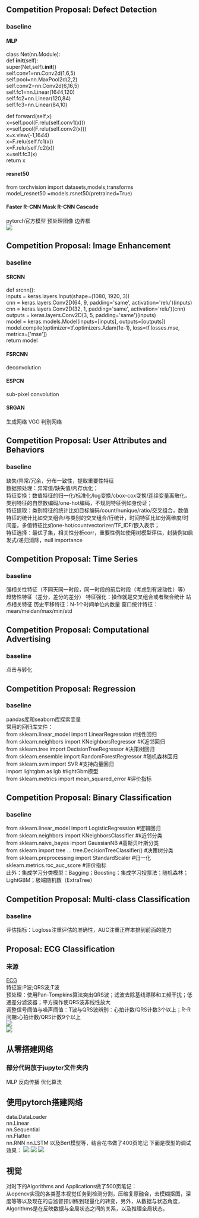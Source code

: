 ## Competition Proposal: Defect Detection
### baseline
#### MLP
class Net(nn.Module):  
def __init__(self):  
super(Net,self).__init__()  
self.conv1=nn.Conv2d(1,6,5)  
self.pool=nn.MaxPool2d(2,2)  
self.conv2=nn.Conv2d(6,16,5)  
self.fc1=nn.Linear(16*4*4,120)  
self.fc2=nn.Linear(120,84)  
self.fc3=nn.Linear(84,10)  

def forward(self,x)  
x=self.pool(F.relu(self.conv1(x)))  
x=self.pool(F.relu(self.conv2(x)))  
x=x.view(-1,16*4*4)  
x=F.relu(self.fc1(x))  
x=F.relu(self.fc2(x))  
x=self.fc3(x)  
return x  
#### resnet50
from torchvision import datasets,models,transforms  
model_resnet50 =models.rsnet50(pretrained=True)  
#### Faster R-CNN  Mask R-CNN  Cascade
pytorch官方模型    预处理图像    边界框   
![](<https://github.com/nanadongdongdong/ComputerVision/blob/main/ODimg/OD.png>)

## Competition Proposal: Image Enhancement
### baseline
#### SRCNN
def srcnn():  
    inputs = keras.layers.Input(shape=(1080, 1920, 3))   
    cnn = keras.layers.Conv2D(64, 9, padding='same', activation='relu')(inputs)  
    cnn = keras.layers.Conv2D(32, 1, padding='same', activation='relu')(cnn)  
    outputs = keras.layers.Conv2D(3, 5, padding='same')(inputs)  
    model = keras.models.Model(inputs=[inputs], outputs=[outputs])  
    model.compile(optimizer=tf.optimizers.Adam(1e-1), loss=tf.losses.mse, metrics=['mse'])  
return model  
#### FSRCNN 
deconvolution
#### ESPCN 
sub-pixel convolution
#### SRGAN
生成网络 VGG 判别网络

## Competition Proposal: User Attributes and Behaviors
### baseline
缺失/异常/冗余，分布一致性，提取重要性特征  
数据预处理：异常值/缺失值/内存优化；  
特征变换：数值特征的归一化/标准化/log变换/cbox-cox变换/连续变量离散化，类别特征的自然数编码/one-hot编码，不规则特征例如身份证；  
特征提取：类别特征的统计比如目标编码/count/nunique/ratio/交叉组合，数值特征的统计比如交叉组合/与类别的交叉组合/行统计，时间特征比如分离维度/时间差，多值特征比如one-hot/countvectorizer/TF_IDF/嵌入表示；  
特征选择：最优子集，相关性分析corr，重要性例如使用树模型评估，封装例如启发式/递归消除，null importance  

## Competition Proposal: Time Series
### baseline
强相关性特征（不同天同一时段，同一时段的前后时段（考虑到有波动性）等）
趋势性特征（差分，差分的差分）
特征强化：操作就是交叉组合或者聚合统计
站点相关特征
历史平移特征：N-1个时间单位内数量
窗口统计特征：mean/meidan/max/min/std

## Competition Proposal: Computational Advertising
### baseline
点击与转化

## Competition Proposal: Regression
### baseline
pandas库和seaborn库探索变量  
常用的回归库文件：  
from sklearn.linear_model import LinearRegression  #线性回归  
from sklearn.neighbors import KNeighborsRegressor  #K近邻回归  
from sklearn.tree import DecisionTreeRegressor     #决策树回归  
from sklearn.ensemble import RandomForestRegressor #随机森林回归  
from sklearn.svm import SVR  #支持向量回归  
import lightgbm as lgb #lightGbm模型  
from sklearn.metrics import mean_squared_error #评价指标  

## Competition Proposal: Binary Classification
### baseline
from sklearn.linear_model import LogisticRegression #逻辑回归  
from sklearn.neighbors import KNeighborsClassifier #k近邻分类  
from sklearn.naive_bayes import GaussianNB #高斯贝叶斯分类  
from sklearn import tree ... tree.DecisionTreeClassifier() #决策树分类  
from sklearn.preprocessing import StandardScaler #归一化  
sklearn.metrics.roc_auc_score #评价指标  
此外：集成学习分类模型：Bagging；Boosting；集成学习投票法；随机森林；LightGBM；极端随机数（ExtraTree） 

## Competition Proposal: Multi-class Classification
### baseline
评估指标：Logloss注重评估的准确性，AUC注重正样本排到前面的能力  

## Proposal: ECG Classification
### 来源  
[ECG](<https://blog.csdn.net/qq_15746879/article/details/80329711?spm=1001.2101.3001.6650.11&utm_medium=distribute.pc_relevant.none-task-blog-2%7Edefault%7ECTRLIST%7Edefault-11.pc_relevant_default&depth_1-utm_source=distribute.pc_relevant.none-task-blog-2%7Edefault%7ECTRLIST%7Edefault-11.pc_relevant_default&utm_relevant_index=17>)  
特征波:P波;QRS波;T波   
预处理：使用Pan-Tompkins算法突出QRS波；滤波去除基线漂移和工频干扰；低通差分滤波器；平方操作使QRS波非线性放大  
调整信号阈值与噪声阈值：T波与QRS波辨别：心拍计数/QRS计数3个以上；R-R间期:心拍计数/QRS计数9个以上  
![](<https://github.com/nanadongdongdong/ComputerVision/blob/main/ECGimg/ECG.png>)  
![](<https://github.com/nanadongdongdong/ComputerVision/blob/main/ECGimg/ECG1.png>)

## 从零搭建网络
### 部分代码放于jupyter文件夹内
MLP 反向传播 优化算法  

## 使用pytorch搭建网络
data.DataLoader  
nn.Linear  
nn.Sequential  
nn.Flatten  
nn.RNN
nn.LSTM
以及Bert模型等，结合花书做了400页笔记
下面是模型的调试效果：
![](<https://github.com/nanadongdongdong/ComputerVision/blob/main/DNNimg/DNNimg.png>)
![](<https://github.com/nanadongdongdong/ComputerVision/blob/main/DNNimg/DNN1.jpg>)
![](<https://github.com/nanadongdongdong/ComputerVision/blob/main/DNNimg/DNN2.png>)

## 视觉
对时下的Algorithms and Applications做了500页笔记：    
从opencv实现的各类基本视觉任务到检测分割，压缩复原融合，去模糊抠图，深度等等以及现在的自监督预训练到轻量化的转变，另外，从数据与状态角度，Algorithms是在反映数据与全局状态之间的关系，以及推理全局状态。  












